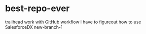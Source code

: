 # best-repo-ever
trailhead work with GitHub workflow
I have to figureout how to use SalesforceDX
new-branch-1
